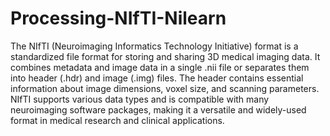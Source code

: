 # Processing-NIfTI-Nilearn

The NIfTI (Neuroimaging Informatics Technology Initiative) format is a standardized file format for storing and sharing 3D medical imaging data. It combines metadata and image data in a single .nii file or separates them into header (.hdr) and image (.img) files. The header contains essential information about image dimensions, voxel size, and scanning parameters. NIfTI supports various data types and is compatible with many neuroimaging software packages, making it a versatile and widely-used format in medical research and clinical applications.
